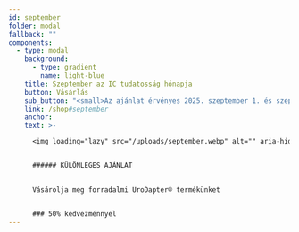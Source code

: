 ```yaml
---
id: september
folder: modal
fallback: ""
components:
  - type: modal
    background:
      - type: gradient
        name: light-blue
    title: Szeptember az IC tudatosság hónapja
    button: Vásárlás
    sub_button: "<small>Az ajánlat érvényes 2025. szeptember 1. és szeptember 30. között</small>"
    link: /shop#september
    anchor: 
    text: >-

      <img loading="lazy" src="/uploads/september.webp" alt="" aria-hidden="true" width="256"/>


      ###### KÜLÖNLEGES AJÁNLAT

      
      Vásárolja meg forradalmi UroDapter® termékünket


      ### 50% kedvezménnyel
---
```

